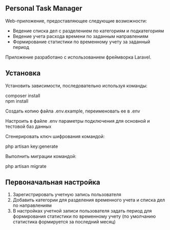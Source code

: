 ## Personal Task Manager

Web-приложение, предоставляющее следующие возможности:

- Ведение списка дел с разделением по категориям и подкатегориям
- Ведение учета расхода времени по заданным направлениям
- Формирование статистики по временному учету за заданный период

Приложение разработано с использованием фреймворка Laravel.

## Установка

Установить зависимости, последовательно используя команды:

composer install  
npm install

Создать копию файла .env.example, переименовать ее в .env

Настроить в файле .env параметры подключения для основной и тестовой баз данных

Сгенерировать ключ шифрования командой:

php artisan key:generate

Выполнить миграции командой:

php artisan migrate

## Первоначальная настройка

1. Зарегистрировать учетную запись пользователя
2. Добавить категории для разделения временного учета и списка дел по направлениям
3. В настройках учетной записи пользователя задать период для формирования статистики по временному учету (по умолчанию статистика формируется за последний месяц)

